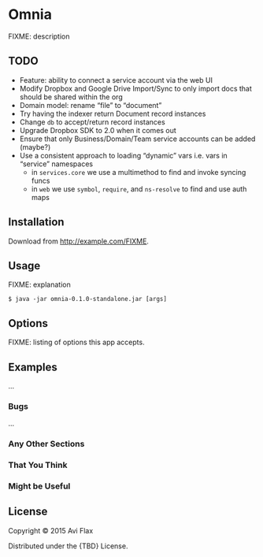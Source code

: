 # Omnia

FIXME: description

## TODO

* Feature: ability to connect a service account via the web UI
* Modify Dropbox and Google Drive Import/Sync to only import docs that should be shared within the org
* Domain model: rename “file” to “document”
* Try having the indexer return Document record instances
* Change `db` to accept/return record instances
* Upgrade Dropbox SDK to 2.0 when it comes out
* Ensure that only Business/Domain/Team service accounts can be added (maybe?)
* Use a consistent approach to loading “dynamic” vars i.e. vars in “service” namespaces
    * in `services.core` we use a multimethod to find and invoke syncing funcs
    * in `web` we use `symbol`, `require`, and `ns-resolve` to find and use auth maps

## Installation

Download from http://example.com/FIXME.

## Usage

FIXME: explanation

    $ java -jar omnia-0.1.0-standalone.jar [args]

## Options

FIXME: listing of options this app accepts.

## Examples

...

### Bugs

...

### Any Other Sections
### That You Think
### Might be Useful

## License

Copyright © 2015 Avi Flax

Distributed under the {TBD} License.
